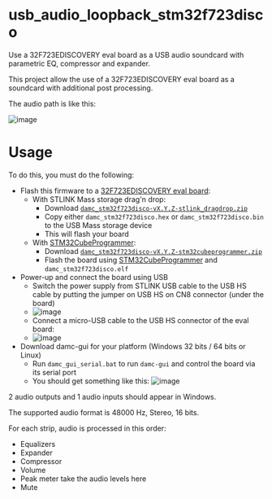 # usb_audio_loopback_stm32f723disco
Use a 32F723EDISCOVERY eval board as a USB audio soundcard with parametric EQ, compressor and expander.

This project allow the use of a 32F723EDISCOVERY eval board as a soundcard with additional post processing.

The audio path is like this:

![image](https://github.com/amurzeau/usb_audio_loopback_stm32f723disco/assets/5435069/f04d3855-c86d-4473-b637-9e45d790353c)


# Usage

To do this, you must do the following:

- Flash this firmware to a [32F723EDISCOVERY eval board](https://www.st.com/en/evaluation-tools/32f723ediscovery.html):
  - With STLINK Mass storage drag'n drop:
    - Download [`damc_stm32f723disco-vX.Y.Z-stlink_dragdrop.zip`](https://github.com/amurzeau/usb_audio_loopback_stm32f723disco/releases)
    - Copy either `damc_stm32f723disco.hex` or `damc_stm32f723disco.bin` to the USB Mass storage device
    - This will flash your board
  - With [STM32CubeProgrammer](https://www.st.com/en/development-tools/stm32cubeprog.html#get-software):
    - Download [`damc_stm32f723disco-vX.Y.Z-stm32cubeprogrammer.zip`](https://github.com/amurzeau/usb_audio_loopback_stm32f723disco/releases)
    - Flash the board using [STM32CubeProgrammer](https://www.st.com/en/development-tools/stm32cubeprog.html#get-software) and `damc_stm32f723disco.elf`
- Power-up and connect the board using USB
  - Switch the power supply from STLINK USB cable to the USB HS cable by putting the jumper on USB HS on CN8 connector (under the board)
  - ![image](https://github.com/amurzeau/usb_audio_loopback_stm32f723disco/assets/5435069/e278a713-f019-4f7e-88aa-21728fbe3aa5)
  - Connect a micro-USB cable to the USB HS connector of the eval board:
  - ![image](https://github.com/amurzeau/usb_audio_loopback_stm32f723disco/assets/5435069/bb68733d-9a57-4fb9-85a5-a91b0eed475d)
- Download damc-gui for your platform (Windows 32 bits / 64 bits or Linux)
  - Run `damc_gui_serial.bat` to run `damc-gui` and control the board via its serial port
  - You should get something like this:
    ![image](https://github.com/amurzeau/usb_audio_loopback_stm32f723disco/assets/5435069/63e6b8c0-a752-46f5-a39a-17d5cd093d7c)


2 audio outputs and 1 audio inputs should appear in Windows.

The supported audio format is 48000 Hz, Stereo, 16 bits.


For each strip, audio is processed in this order:
- Equalizers
- Expander
- Compressor
- Volume
- Peak meter take the audio levels here
- Mute
